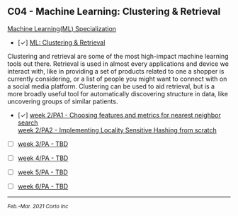 ## C04 - Machine Learning: Clustering & Retrieval

  [Machine Learning(ML) Specialization](https://www.coursera.org/specializations/machine-learning)

  - [✓] [ML: Clustering & Retrieval](https://www.coursera.org/learn/ml-clustering-and-retrieval)

Clustering and retrieval are some of the most high-impact machine learning tools out there.
Retrieval is used in almost every applications and device we interact with, like in providing a set of products related to one a shopper is currently considering,
or a list of people you might want to connect with on a social media platform.
Clustering can be used to aid retrieval, but is a more broadly useful tool for automatically discovering structure in data, like uncovering groups of similar patients.

  - [✓] [week 2/PA1 - Choosing features and metrics for nearest neighbor search](https://github.com/pascal-p/ML_UW_Spec/blob/main/C04/w02/C04w02_nb_pa1.ipynb)<br />
         [week 2/PA2 - Implementing Locality Sensitive Hashing from scratch](https://github.com/pascal-p/ML_UW_Spec/blob/main/C04/w02/C04w02_nb_pa2.ipynb)<br />
  
  - [ ] [week 3/PA - TBD]()
  
  - [ ] [week 4/PA - TBD]()
  
  - [ ] [week 5/PA - TBD]()
  
  - [ ] [week 6/PA - TBD]()

<hr />
<p><sub><em>Feb.-Mar. 2021 Corto Inc</sub></em></p>
